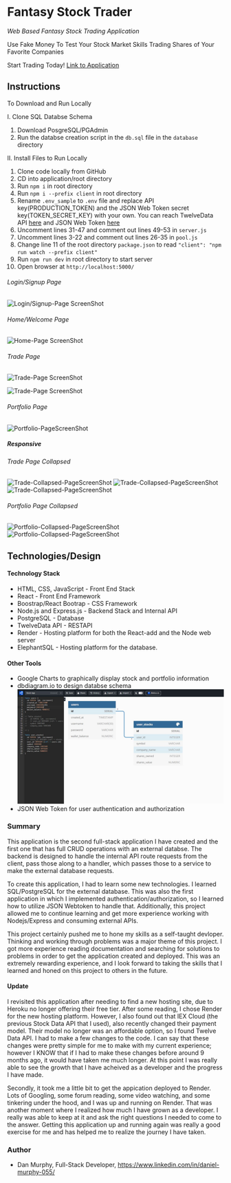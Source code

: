 # Fantasy Stock Trader 

_Web Based Fantasy Stock Trading Application_

Use Fake Money To Test Your Stock Market Skills Trading Shares of Your Favorite Companies

Start Trading Today! [Link to Application](https://fantasy-stocks-app.onrender.com) 


## Instructions

To Download and Run Locally

I. Clone SQL Databse Schema

1. Download PosgreSQL/PGAdmin 
2. Run the databse creation script in the `db.sql` file in the `database` directory

II. Install Files to Run Locally

1. Clone code locally from GitHub
2. CD into application/root directory
3. Run `npm i` in root directory
4. Run `npm i --prefix client` in root directory
5. Rename `.env_sample` to `.env` file and replace API key(PRODUCTION_TOKEN) and the JSON Web Token secret key(TOKEN_SECRET_KEY) with your own. You can reach TwelveData API [here](https://twelvedata.com/) and JSON Web Token [here](https://jwt.io/)
6. Uncomment lines 31-47 and comment out lines 49-53 in `server.js`
7. Uncomment lines 3-22 and comment out lines 26-35 in `pool.js`
8. Change line 11 of the root directory `package.json` to read `"client": "npm run watch --prefix client"`
9. Run `npm run dev` in root directory to start server
10. Open browser at `http://localhost:5000/`

###### Login/Signup Page
![Login/Signup-Page ScreenShot](https://github.com/danielmurphy1/fanstasystockapp/blob/main/images/loginANDregister.JPG)

###### Home/Welcome Page
![Home-Page ScreenShot](https://github.com/danielmurphy1/fanstasystockapp/blob/main/images/welcome-home.JPG)

###### Trade Page
![Trade-Page ScreenShot](https://github.com/danielmurphy1/fanstasystockapp/blob/main/images/trade1.JPG)

![Trade-Page ScreenShot](https://github.com/danielmurphy1/fanstasystockapp/blob/main/images/trade2.JPG)

###### Portfolio Page
![Portfolio-PageScreenShot](https://github.com/danielmurphy1/fanstasystockapp/blob/main/images/porfolio.JPG)

##### Responsive

###### Trade Page Collapsed
![Trade-Collapsed-PageScreenShot](https://github.com/danielmurphy1/fanstasystockapp/blob/main/images/trade-collapsed1.JPG)
![Trade-Collapsed-PageScreenShot](https://github.com/danielmurphy1/fanstasystockapp/blob/main/images/trade-collapsed2.JPG)
![Trade-Collapsed-PageScreenShot](https://github.com/danielmurphy1/fanstasystockapp/blob/main/images/trade-collapsed3.JPG)

###### Portfolio Page Collapsed
![Portfolio-Collapsed-PageScreenShot](https://github.com/danielmurphy1/fanstasystockapp/blob/main/images/portfolio-collapsed1.JPG)
![Portfolio-Collapsed-PageScreenShot](https://github.com/danielmurphy1/fanstasystockapp/blob/main/images/portfolio-collapsed2.JPG)

## Technologies/Design

#### Technology Stack

- HTML, CSS, JavaScript - Front End Stack
- React - Front End Framework
- Boostrap/React Bootrap - CSS Framework
- Node.js and Express.js - Backend Stack and Internal API
- PostgreSQL - Database
- TwelveData API - RESTAPI
- Render - Hosting platform for both the React-add and the Node web server 
- ElephantSQL - Hosting platform for the database.

#### Other Tools

- Google Charts to graphically display stock and portfolio information
- dbdiagram.io to design databse schema ![Diagram](https://github.com/danielmurphy1/fantasystockapp/blob/main/images/dbmockup.JPG)
- JSON Web Token for user authentication and authorization




### Summary

This application is the second full-stack application I have created and the first one that has full CRUD operations with an external databse. The backend is designed to handle the internal API route requests from the client, pass those along to a handler, which passes those to a service to make the external database requests. 

To create this application, I had to learn some new technologies. I learned SQL/PostgreSQL for the external database. This was also the first application in which I implemented authentication/authorization, so I learned how to utilize JSON Webtoken to handle that. Additionally, this project allowed me to continue learning and get more experience working with Nodejs/Express and consuming external APIs. 

This project certainly pushed me to hone my skills as a self-taught devloper. Thinking and working through problems was a major theme of this project. I got more experience reading documentation and searching for solutions to problems in order to get the application created and deployed. This was an extremely rewarding experience, and I look forward to taking the skills that I learned and honed on this project to others in the future. 

#### Update

I revisited this application after needing to find a new hosting site, due to Heroku no longer offering their free tier. After some reading, I chose Render for the new hosting platform. However, I also found out that IEX Cloud (the previous Stock Data API that I used), also recently changed their payment model. Their model no longer was an affordable option, so I found Twelve Data API. I had to make a few changes to the code. I can say that these changes were pretty simple for me to make with my current experience; however I KNOW that if I had to make these changes before around 9 months ago, it would have taken me much longer. At this point I was really able to see the growth that I have acheived as a developer and the progress I have made. 

Secondly, it took me a little bit to get the appication deployed to Render. Lots of Googling, some forum reading, some video watching, and some tinkering under the hood, and I was up and running on Render. That was another moment where I realized how much I have grown as a developer. I really was able to keep at it and ask the right questions I needed to come to the answer. Getting this application up and running again was really a good exercise for me and has helped me to realize the journey I have taken.

### Author

- Dan Murphy, Full-Stack Developer, https://www.linkedin.com/in/daniel-murphy-055/